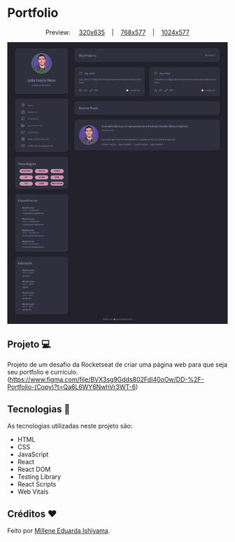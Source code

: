 # Portfolio

<p align="center">
  Preview:
    &nbsp;&nbsp;&nbsp;
  <a href="./preview/Portfolio-320x635.png">320x635</a>
    &nbsp;&nbsp;&nbsp;|&nbsp;&nbsp;&nbsp;
  <a href="./preview/Portfolio-768x577.png">768x577</a>
    &nbsp;&nbsp;&nbsp;|&nbsp;&nbsp;&nbsp;
  <a href="./preview/Portfolio-1024x577.png">1024x577</a>
</p>

![preview](./preview/Portfolio-1440x679.png)

## Projeto 💻
Projeto de um desafio da Rocketseat de criar uma página web para que seja seu portfolio e currículo. <br>
(https://www.figma.com/file/BVX3sg9Gdds802FdI40oOw/DD-%2F-Portfolio-(Copy)?t=Qa6L6WY6NwhVr3WT-6)

## Tecnologias 🚀
As tecnologias utilizadas neste projeto são:
- HTML
- CSS
- JavaScript
- React
- React DOM
- Testing Library
- React Scripts
- Web Vitals

## Créditos ❤️
Feito por [Millene Eduarda Ishiyama](https://github.com/miishiyama/).
